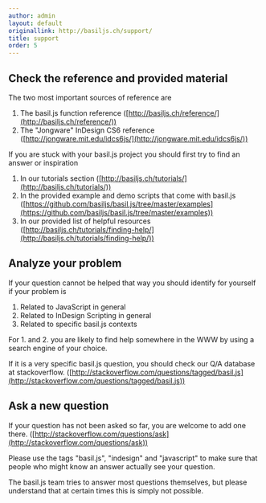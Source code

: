 ```yaml
---
author: admin
layout: default
originallink: http://basiljs.ch/support/
title: support
order: 5
---
```


## Check the reference and provided material

The two most important sources of reference are

1. The basil.js function reference ([http://basiljs.ch/reference/](http://basiljs.ch/reference/))
2. The "Jongware" InDesign CS6 reference ([http://jongware.mit.edu/idcs6js/](http://jongware.mit.edu/idcs6js/))

If you are stuck with your basil.js project you should first try to find an answer or inspiration

1. In our tutorials section ([http://basiljs.ch/tutorials/](http://basiljs.ch/tutorials/))
2. In the provided example and demo scripts that come with basil.js ([https://github.com/basiljs/basil.js/tree/master/examples](https://github.com/basiljs/basil.js/tree/master/examples))
3. In our provided list of helpful resources ([http://basiljs.ch/tutorials/finding-help/](http://basiljs.ch/tutorials/finding-help/))

## Analyze your problem

If your question cannot be helped that way you should identify for yourself if your problem is

1. Related to JavaScript in general
2. Related to InDesign Scripting in general
3. Related to specific basil.js contexts

For 1. and 2. you are likely to find help somewhere in the WWW by using a search engine of your choice.

If it is a very specific basil.js question, you should check our Q/A database at stackoverflow. ([http://stackoverflow.com/questions/tagged/basil.js](http://stackoverflow.com/questions/tagged/basil.js))

## Ask a new question

If your question has not been asked so far, you are welcome to add one there. ([http://stackoverflow.com/questions/ask](http://stackoverflow.com/questions/ask))

Please use the tags "basil.js", "indesign" and "javascript" to make sure that people who might know an answer actually see your question.

The basil.js team tries to answer most questions themselves, but please understand that at certain times this is simply not possible.
